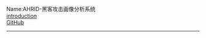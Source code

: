 Name:AHRID-黑客攻击画像分析系统   
[introduction](https://mp.weixin.qq.com/s/gmDCTFydOArScdPunGTRIA)  
[GitHub](https://github.com/gh0stkey/ahrid)  
*******************************************************************************************

